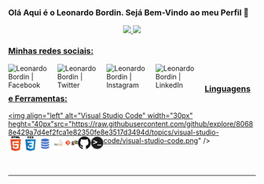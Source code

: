 ### Olá Aqui é o Leonardo Bordin. Sejá Bem-Vindo ao meu Perfil 👋

<div align="center">
  <a href="https://github.com/rafaballerini">
  <img height="180em" src="https://github-readme-stats.vercel.app/api?username=leonardobordin&show_icons=true&theme=tokyonight&include_all_commits=true&count_private=true"/>
  <img height="150em" src="https://github-readme-stats.vercel.app/api/top-langs/?username=leonardobordin&layout=compact&langs_count=7&theme=tokyonight"/>
</div>

### Minhas redes sociais:

<img align="left" href="https://www.facebook.com/leonardobord1n/" alt="Leonardo Bordin | Facebook" width="100px" heght="40px" src="https://img.shields.io/badge/Facebook-1877F2?style=for-the-badge&logo=facebook&logoColor=white" />
<img align="left" href="https://twitter.com/LeonardoBordinN" alt="Leonardo Bordin | Twitter" width="100px" heght="40px"  src="https://img.shields.io/badge/Twitter-1DA1F2?style=for-the-badge&logo=twitter&logoColor=white" />
<img align="left" href="https://www.instagram.com/leonardobord1n/" alt="Leonardo Bordin | Instagram" width="100px" heght="40px"  src="https://img.shields.io/badge/Instagram-E4405F?style=for-the-badge&logo=instagram&logoColor=white" />
<img align="left" href="https://www.linkedin.com/in/leonardo-bordin-28b090199/" alt="Leonardo Bordin | LinkedIn" width="100px" heght="40px"  src="https://img.shields.io/badge/LinkedIn-0077B5?style=for-the-badge&logo=linkedin&logoColor=white" />


<br />

### Linguagens e Ferramentas:

<img align="left" alt="Visual Studio Code" width="30px" heght="40px"src="https://raw.githubusercontent.com/github/explore/80688e429a7d4ef2fca1e82350fe8e3517d3494d/topics/visual-studio-code/visual-studio-code.png" />
<img align="left" alt="HTML5" width="30px" src="https://raw.githubusercontent.com/github/explore/80688e429a7d4ef2fca1e82350fe8e3517d3494d/topics/html/html.png" />
<img align="left" alt="CSS3" width="30px" src="https://raw.githubusercontent.com/github/explore/80688e429a7d4ef2fca1e82350fe8e3517d3494d/topics/css/css.png" />
<img align="left" alt="SQL" width="30px" src="https://raw.githubusercontent.com/github/explore/80688e429a7d4ef2fca1e82350fe8e3517d3494d/topics/sql/sql.png" />
<img align="left" alt="MySQL" width="26px" src="https://raw.githubusercontent.com/github/explore/80688e429a7d4ef2fca1e82350fe8e3517d3494d/topics/mysql/mysql.png" />
<img align="left" alt="Git" width="26px" src="https://raw.githubusercontent.com/github/explore/80688e429a7d4ef2fca1e82350fe8e3517d3494d/topics/git/git.png" />
<img align="left" alt="GitHub" width="26px" src="https://raw.githubusercontent.com/github/explore/78df643247d429f6cc873026c0622819ad797942/topics/github/github.png" />
<img align="left" alt="Terminal" width="26px" src="https://raw.githubusercontent.com/github/explore/80688e429a7d4ef2fca1e82350fe8e3517d3494d/topics/terminal/terminal.png" />

<br />
<br />

---